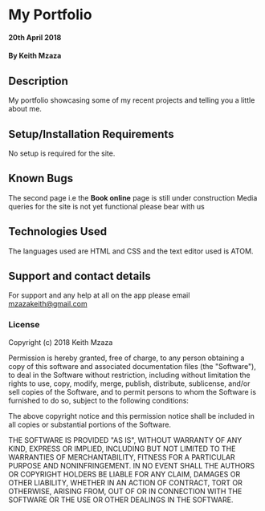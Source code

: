 # My Portfolio

#### 20th April 2018
#### By Keith Mzaza
## Description
My portfolio showcasing some of my recent projects and telling you a little about me.
## Setup/Installation Requirements
No setup is required for the site.
## Known Bugs
The second page i.e the __Book online__ page is still under construction
Media queries for the site is not yet functional please bear with us
## Technologies Used
The languages used are HTML and CSS and the text editor used is ATOM.
## Support and contact details
For support and any help at all on the app please email mzazakeith@gmail.com
### License
Copyright (c) 2018 Keith Mzaza

Permission is hereby granted, free of charge, to any person obtaining a copy
of this software and associated documentation files (the "Software"), to deal
in the Software without restriction, including without limitation the rights
to use, copy, modify, merge, publish, distribute, sublicense, and/or sell
copies of the Software, and to permit persons to whom the Software is
furnished to do so, subject to the following conditions:

The above copyright notice and this permission notice shall be included in all
copies or substantial portions of the Software.

THE SOFTWARE IS PROVIDED "AS IS", WITHOUT WARRANTY OF ANY KIND, EXPRESS OR
IMPLIED, INCLUDING BUT NOT LIMITED TO THE WARRANTIES OF MERCHANTABILITY,
FITNESS FOR A PARTICULAR PURPOSE AND NONINFRINGEMENT. IN NO EVENT SHALL THE
AUTHORS OR COPYRIGHT HOLDERS BE LIABLE FOR ANY CLAIM, DAMAGES OR OTHER
LIABILITY, WHETHER IN AN ACTION OF CONTRACT, TORT OR OTHERWISE, ARISING FROM,
OUT OF OR IN CONNECTION WITH THE SOFTWARE OR THE USE OR OTHER DEALINGS IN THE
SOFTWARE.
